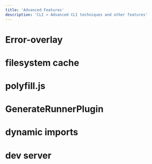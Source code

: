 ```yaml
---
title: 'Advanced Features'
description: 'CLI > Advanced CLI techniques and other features'
---
```


# Error-overlay
# filesystem cache

# polyfill.js


# GenerateRunnerPlugin

# dynamic imports

# dev server
